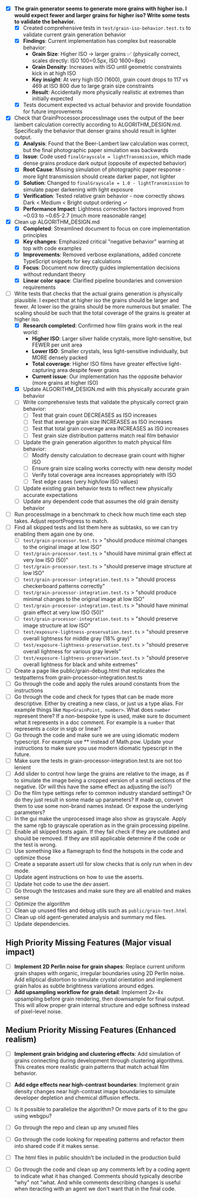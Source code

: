- [x] **The grain generator seems to generate more grains with higher iso. I would expect fewer and larger grains for higher iso? Write some tests to validate the behavior.**
  - [x] Created comprehensive tests in `test/grain-iso-behavior.test.ts` to validate current grain generation behavior
  - [x] **Findings**: Current implementation has complex but reasonable behavior:
    - **Grain Size**: Higher ISO → larger grains ✅ (physically correct, scales directly: ISO 100=0.5px, ISO 1600=8px)
    - **Grain Density**: Increases with ISO until geometric constraints kick in at high ISO
    - **Key insight**: At very high ISO (1600), grain count drops to 117 vs 469 at ISO 800 due to large grain size constraints
    - **Result**: Accidentally more physically realistic at extremes than initially expected
  - [x] Tests document expected vs actual behavior and provide foundation for future improvements
- [x] Check that GrainProcessor.processImage uses the output of the beer lambert calculation correctly according to ALGORITHM_DESIGN.md. Specifically the behavior that denser grains should result in lighter output.
  - [x] **Analysis**: Found that the Beer-Lambert law calculation was correct, but the final photographic paper simulation was backwards
  - [x] **Issue**: Code used `finalGrayscale = lightTransmission`, which made dense grains produce dark output (opposite of expected behavior)
  - [x] **Root Cause**: Missing simulation of photographic paper response - more light transmission should create darker paper, not lighter
  - [x] **Solution**: Changed to `finalGrayscale = 1.0 - lightTransmission` to simulate paper darkening with light exposure
  - [x] **Verification**: Tested relative grain behavior - now correctly shows Dark < Medium < Bright output ordering ✓
  - [x] **Performance Impact**: Lightness correction factors improved from ~0.03 to ~0.65-2.7 (much more reasonable range)
- [x] Clean up ALGORITHM_DESIGN.md
  - [x] **Completed**: Streamlined document to focus on core implementation principles
  - [x] **Key changes**: Emphasized critical "negative behavior" warning at top with code examples
  - [x] **Improvements**: Removed verbose explanations, added concrete TypeScript snippets for key calculations
  - [x] **Focus**: Document now directly guides implementation decisions without redundant theory
  - [x] **Linear color space**: Clarified pipeline boundaries and conversion requirements
- [ ] Write tests that checks that the actual grains generation is physically plausible.
  I expect that at higher iso the grains should be larger and fewer.
  At lower iso the grains should be more numerous but smaller.
  The scaling should be such that the total coverage of the grains is greater at higher iso.
  - [x] **Research completed**: Confirmed how film grains work in the real world:
    - **Higher ISO**: Larger silver halide crystals, more light-sensitive, but FEWER per unit area
    - **Lower ISO**: Smaller crystals, less light-sensitive individually, but MORE densely packed
    - **Total coverage**: Higher ISO films have greater effective light-capturing area despite fewer grains
    - **Current issue**: Our implementation has the opposite behavior (more grains at higher ISO)
  - [x] Update ALGORITHM_DESIGN.md with this physically accurate grain behavior
  - [ ] Write comprehensive tests that validate the physically correct grain behavior:
    - [ ] Test that grain count DECREASES as ISO increases
    - [ ] Test that average grain size INCREASES as ISO increases  
    - [ ] Test that total grain coverage area INCREASES as ISO increases
    - [ ] Test grain size distribution patterns match real film behavior
  - [ ] Update the grain generation algorithm to match physical film behavior:
    - [ ] Modify density calculation to decrease grain count with higher ISO
    - [ ] Ensure grain size scaling works correctly with new density model
    - [ ] Verify total coverage area increases appropriately with ISO
    - [ ] Test edge cases (very high/low ISO values)
  - [ ] Update existing grain behavior tests to reflect new physically accurate expectations
  - [ ] Update any dependent code that assumes the old grain density behavior
- [ ] Run processImage in a benchmark to check how much time each step takes. Adjust reportProgress to match.
- [ ] Find all skipped tests and list them here as subtasks, so we can try enabling them again one by one.
  - [ ] `test/grain-processor.test.ts` > "should produce minimal changes to the original image at low ISO"
  - [ ] `test/grain-processor.test.ts` > "should have minimal grain effect at very low ISO (50)"  
  - [ ] `test/grain-processor.test.ts` > "should preserve image structure at low ISO"
  - [ ] `test/grain-processor-integration.test.ts` > "should process checkerboard patterns correctly"
  - [ ] `test/grain-processor-integration.test.ts` > "should produce minimal changes to the original image at low ISO"
  - [ ] `test/grain-processor-integration.test.ts` > "should have minimal grain effect at very low ISO (50)"
  - [ ] `test/grain-processor-integration.test.ts` > "should preserve image structure at low ISO" 
  - [ ] `test/exposure-lightness-preservation.test.ts` > "should preserve overall lightness for middle gray (18% gray)"
  - [ ] `test/exposure-lightness-preservation.test.ts` > "should preserve overall lightness for various gray levels"
  - [ ] `test/exposure-lightness-preservation.test.ts` > "should preserve overall lightness for black and white extremes"
- [ ] Create a page like public/grain-debug.html that replicates the testpatterns from grain-processor-integration.test.ts
- [ ] Go through the code and apply the rules around constants from the instructions
- [ ] Go through the code and check for types that can be made more descriptive. Either by creating a new class, or just us a type alias. For example things like `Map<GrainPoint, number>`. What does `number` represent there? If a non-bespoke type is used, make sure to document what it represents in a doc comment. For example is a `number` that represents a color in srgb or linear?
- [ ] Go through the code and make sure we are using idiomatic modern typescript. For example use ** instead of Math.pow. Update your instructions to make sure you use modern idiomatic typescript in the future.
- [ ] Make sure the tests in grain-processor-integration.test.ts are not too lenient
- [ ] Add slider to control how large the grains are relative to the image, as if to simulate the image being a cropped version of a small sections of the negative. (Or will this have the same effect as adjusting the iso?)
- [ ] Do the film type settings refer to common industry standard settings? Or do they just result in some made up parameters? If made up, convert them to use some non-brand names instead. Or expose the underlying parameters?
- [ ] In the gui make the unprocessed image also show as grayscale. Apply the same rgb to grayscale operation as in the grain processing pipeline.
- [ ] Enable all skipped tests again. If they fail check if they are outdated and should be removed. If they are still applicable determine if the code or the test is wrong.
- [ ] Use something like a flamegraph to find the hotspots in the code and optimize those
- [ ] Create a separate assert util for slow checks that is only run when in dev mode.
- [ ] Update agent instructions on how to use the asserts.
- [ ] Update hot code to use the dev assert.
- [ ] Go through the testcases and make sure they are all enabled and makes sense
- [ ] Optimize the algorithm
- [ ] Clean up unused files and debug utils such as `public/grain-test.html`
- [ ] Clean up old agent-generated analysis and summary md files.
- [ ] Update dependencies.

## High Priority Missing Features (Major visual impact)

- [ ] **Implement 2D Perlin noise for grain shapes**: Replace current uniform grain shapes with organic, irregular boundaries using 2D Perlin noise. Add elliptical distortion to simulate crystal orientation and implement grain halos as subtle brightness variations around edges.
- [ ] **Add upsampling workflow for grain detail**: Implement 2x-4x upsampling before grain rendering, then downsample for final output. This will allow proper grain internal structure and edge softness instead of pixel-level noise.

## Medium Priority Missing Features (Enhanced realism)

- [ ] **Implement grain bridging and clustering effects**: Add simulation of grains connecting during development through clustering algorithms. This creates more realistic grain patterns that match actual film behavior.
- [ ] **Add edge effects near high-contrast boundaries**: Implement grain density changes near high-contrast image boundaries to simulate developer depletion and chemical diffusion effects.


- [ ] Is it possible to parallelize the algorithm? Or move parts of it to the gpu using webgpu?
- [ ] Go through the repo and clean up any unused files
- [ ] Go through the code looking for repeating patterns and refactor them into shared code if it makes sense.
- [ ] The html files in public shouldn't be included in the production build
- [ ] Go through the code and clean up any comments left by a coding agent to indicate what it has changed. Comments should typically describe "why" not "what. And while comments describing changes is useful when iteracting with an agent we don't want that in the final code.
